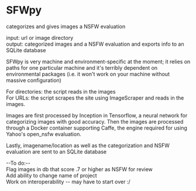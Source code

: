 # SFWpy
categorizes and gives images a NSFW evaluation

input: url or image directory<br />
output: categorized images and a NSFW evaluation and exports info to an SQLite database


SFWpy is very machine and environment-specific at the moment;
it relies on paths for one particular machine and it's terribly dependent on environmental packages 
(i.e. it won't work on your machine without massive configuration)

For directories: the script reads in the images<br />
For URLs: the script scrapes the site using ImageScraper and reads in the images.

Images are first processed by Inception in Tensorflow, a neural network for categorizing images with good accuracy.
Then the images are processed through a Docker container supporting Caffe, the engine required for using Yahoo's open_nsfw evaluation.

Lastly, imagename/location as well as the categorization and NSFW evaluation are sent to an SQLite database

--To do:--<br />
Flag images in db that score .7 or higher as NSFW for review<br />
Add ability to change name of project<br />
Work on interoperability -- may have to start over :/<br />
